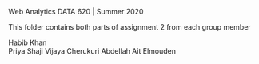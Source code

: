 Web Analytics DATA 620 | Summer 2020

This folder contains both parts of assignment 2 from each group member

Habib Khan <br>
Priya Shaji
Vijaya Cherukuri
Abdellah Ait Elmouden
